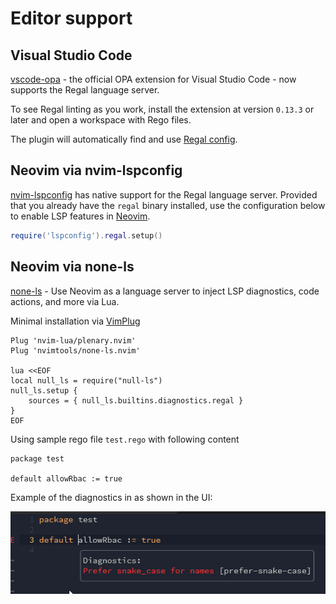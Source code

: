 # Editor support

## Visual Studio Code

[vscode-opa](https://marketplace.visualstudio.com/items?itemName=tsandall.opa) -
the official OPA extension for Visual Studio Code - now supports the Regal language server.

To see Regal linting as you work, install the extension at version `0.13.3` or later
and open a workspace with Rego files.

The plugin will automatically find and use
[Regal config](https://docs.styra.com/regal#configuration).

## Neovim via nvim-lspconfig

[nvim-lspconfig](https://github.com/neovim/nvim-lspconfig) has native support for the
Regal language server. Provided that you already have the `regal` binary installed,
use the configuration below to enable LSP features in [Neovim](https://neovim.io).

```lua
require('lspconfig').regal.setup()
```

## Neovim via none-ls

[none-ls](https://github.com/nvimtools/none-ls.nvim) - Use Neovim as a language server to inject LSP diagnostics,
code actions, and more via Lua.

Minimal installation via [VimPlug](https://github.com/junegunn/vim-plug)

```vim
Plug 'nvim-lua/plenary.nvim'
Plug 'nvimtools/none-ls.nvim'

lua <<EOF
local null_ls = require("null-ls")
null_ls.setup {
    sources = { null_ls.builtins.diagnostics.regal }
}
EOF
```

Using sample rego file `test.rego` with following content

```rego
package test

default allowRbac := true
```

Example of the diagnostics in as shown in the UI:

![regal in none-ls](./assets/editors-neovim.png)
